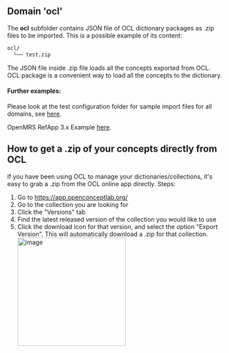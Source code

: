 ## Domain 'ocl'
The **ocl** subfolder contains JSON file of OCL dictionary packages as .zip files to be imported. This is a possible example of its content:
```bash
ocl/
  └── test.zip
```
The JSON file inside .zip file loads all the concepts exported from OCL.
<br/>OCL package is a convenient way to load all the concepts to the dictionary.

#### Further examples:
Please look at the test configuration folder for sample import files for all domains, see [here](../api/src/test/resources/testAppDataDir/configuration).

OpenMRS RefApp 3.x Example [here](https://github.com/openmrs/openmrs-distro-referenceapplication/tree/3.x/package/config/configuration/ocl). 

## How to get a .zip of your concepts directly from OCL
If you have been using OCL to manage your dictionaries/collections, it's easy to grab a .zip from the OCL online app directly. Steps: 
1. Go to https://app.openconceptlab.org/
2. Go to the collection you are looking for 
3. Click the "Versions" tab
4. Find the latest released version of the collection you would like to use
5. Click the download icon for that version, and select the option "Export Version". This will automatically download a .zip for that collection. <img width="250" alt="image" src="https://user-images.githubusercontent.com/67400059/156861305-7eee2469-ea44-464f-8bd5-3e6ecb3db2ba.png">

